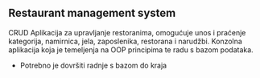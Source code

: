 ## Restaurant management system 
CRUD Aplikacija za upravljanje restoranima, omogućuje unos i praćenje kategorija, namirnica, jela, zaposlenika, restorana i narudžbi. 
Konzolna aplikacija koja je temeljenja na OOP principima te radu s bazom podataka.

* Potrebno je dovršiti radnje s bazom do kraja
